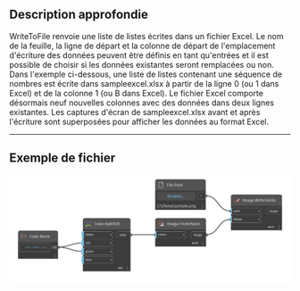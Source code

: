 ## Description approfondie
WriteToFile renvoie une liste de listes écrites dans un fichier Excel. Le nom de la feuille, la ligne de départ et la colonne de départ de l'emplacement d'écriture des données peuvent être définis en tant qu'entrées et il est possible de choisir si les données existantes seront remplacées ou non. Dans l'exemple ci-dessous, une liste de listes contenant une séquence de nombres est écrite dans sampleexcel.xlsx à partir de la ligne 0 (ou 1 dans Excel) et de la colonne 1 (ou B dans Excel). Le fichier Excel comporte désormais neuf nouvelles colonnes avec des données dans deux lignes existantes. Les captures d'écran de sampleexcel.xlsx avant et après l'écriture sont superposées pour afficher les données au format Excel.
___
## Exemple de fichier

![WriteToFile](./DSCore.IO.Image.WriteToFile_img.jpg)


